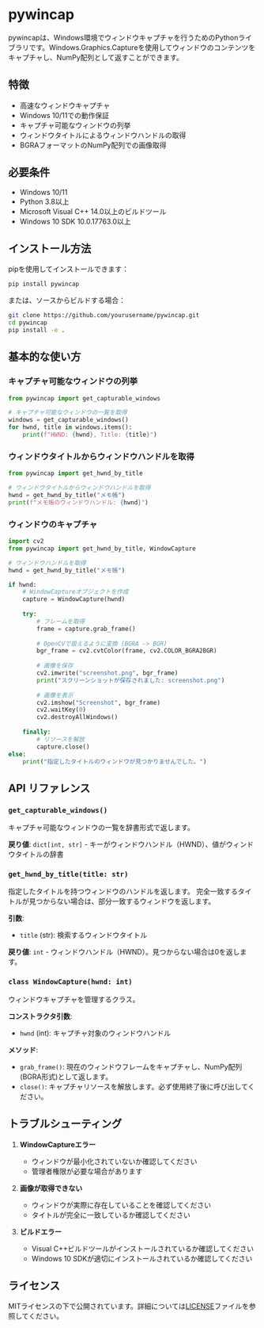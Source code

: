 # pywincap

pywincapは、Windows環境でウィンドウキャプチャを行うためのPythonライブラリです。Windows.Graphics.Captureを使用してウィンドウのコンテンツをキャプチャし、NumPy配列として返すことができます。

## 特徴

- 高速なウィンドウキャプチャ
- Windows 10/11での動作保証
- キャプチャ可能なウィンドウの列挙
- ウィンドウタイトルによるウィンドウハンドルの取得
- BGRAフォーマットのNumPy配列での画像取得

## 必要条件

- Windows 10/11
- Python 3.8以上
- Microsoft Visual C++ 14.0以上のビルドツール
- Windows 10 SDK 10.0.17763.0以上

## インストール方法

pipを使用してインストールできます：

```bash
pip install pywincap
```

または、ソースからビルドする場合：

```bash
git clone https://github.com/yourusername/pywincap.git
cd pywincap
pip install -e .
```

## 基本的な使い方

### キャプチャ可能なウィンドウの列挙

```python
from pywincap import get_capturable_windows

# キャプチャ可能なウィンドウの一覧を取得
windows = get_capturable_windows()
for hwnd, title in windows.items():
    print(f"HWND: {hwnd}, Title: {title}")
```

### ウィンドウタイトルからウィンドウハンドルを取得

```python
from pywincap import get_hwnd_by_title

# ウィンドウタイトルからウィンドウハンドルを取得
hwnd = get_hwnd_by_title("メモ帳")
print(f"メモ帳のウィンドウハンドル: {hwnd}")
```

### ウィンドウのキャプチャ

```python
import cv2
from pywincap import get_hwnd_by_title, WindowCapture

# ウィンドウハンドルを取得
hwnd = get_hwnd_by_title("メモ帳")

if hwnd:
    # WindowCaptureオブジェクトを作成
    capture = WindowCapture(hwnd)
    
    try:
        # フレームを取得
        frame = capture.grab_frame()
        
        # OpenCVで扱えるように変換 (BGRA -> BGR)
        bgr_frame = cv2.cvtColor(frame, cv2.COLOR_BGRA2BGR)
        
        # 画像を保存
        cv2.imwrite("screenshot.png", bgr_frame)
        print("スクリーンショットが保存されました: screenshot.png")
        
        # 画像を表示
        cv2.imshow("Screenshot", bgr_frame)
        cv2.waitKey(0)
        cv2.destroyAllWindows()
    
    finally:
        # リソースを解放
        capture.close()
else:
    print("指定したタイトルのウィンドウが見つかりませんでした。")
```

## API リファレンス

### `get_capturable_windows()`

キャプチャ可能なウィンドウの一覧を辞書形式で返します。

**戻り値**: `dict[int, str]` - キーがウィンドウハンドル（HWND）、値がウィンドウタイトルの辞書

### `get_hwnd_by_title(title: str)`

指定したタイトルを持つウィンドウのハンドルを返します。
完全一致するタイトルが見つからない場合は、部分一致するウィンドウを返します。

**引数**:
- `title` (str): 検索するウィンドウタイトル

**戻り値**: `int` - ウィンドウハンドル（HWND）。見つからない場合は0を返します。

### `class WindowCapture(hwnd: int)`

ウィンドウキャプチャを管理するクラス。

**コンストラクタ引数**:
- `hwnd` (int): キャプチャ対象のウィンドウハンドル

**メソッド**:
- `grab_frame()`: 現在のウィンドウフレームをキャプチャし、NumPy配列(BGRA形式)として返します。
- `close()`: キャプチャリソースを解放します。必ず使用終了後に呼び出してください。

## トラブルシューティング

1. **WindowCaptureエラー**
   - ウィンドウが最小化されていないか確認してください
   - 管理者権限が必要な場合があります

2. **画像が取得できない**
   - ウィンドウが実際に存在していることを確認してください
   - タイトルが完全に一致しているか確認してください

3. **ビルドエラー**
   - Visual C++ビルドツールがインストールされているか確認してください
   - Windows 10 SDKが適切にインストールされているか確認してください

## ライセンス

MITライセンスの下で公開されています。詳細については[LICENSE](LICENSE)ファイルを参照してください。